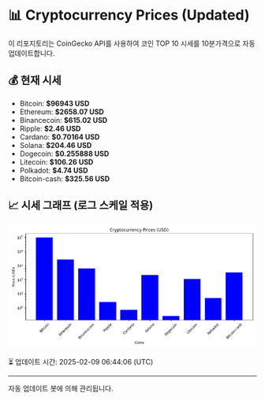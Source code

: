 
# 📊 Cryptocurrency Prices (Updated)

이 리포지토리는 CoinGecko API를 사용하여 코인 TOP 10 시세를 10분가격으로 자동 업데이트합니다.

## 💰 현재 시세
- Bitcoin: **$96943 USD**
- Ethereum: **$2658.07 USD**
- Binancecoin: **$615.02 USD**
- Ripple: **$2.46 USD**
- Cardano: **$0.70164 USD**
- Solana: **$204.46 USD**
- Dogecoin: **$0.255888 USD**
- Litecoin: **$106.26 USD**
- Polkadot: **$4.74 USD**
- Bitcoin-cash: **$325.56 USD**

## 📈 시세 그래프 (로그 스케일 적용)
![Crypto Prices](crypto_prices.png)

⏳ 업데이트 시간: 2025-02-09 06:44:06 (UTC)

---
자동 업데이트 봇에 의해 관리됩니다.

